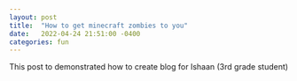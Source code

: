 ```yaml
---
layout: post
title:  "How to get minecraft zombies to you"
date:   2022-04-24 21:51:00 -0400
categories: fun
---
```


This post to demonstrated how to create blog for Ishaan (3rd grade student)

